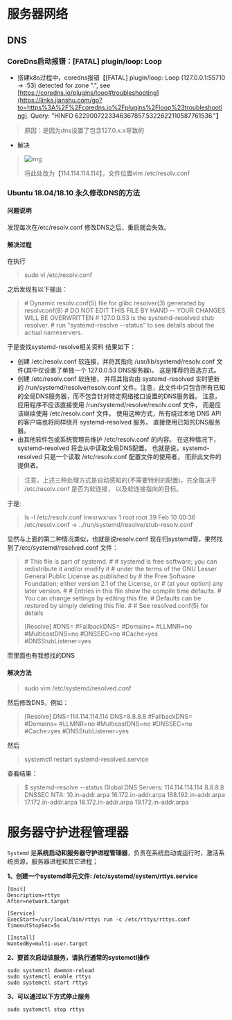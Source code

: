 # 服务器网络

## DNS

### CoreDns启动报错：[FATAL] plugin/loop: Loop

- 搭建k8s过程中，coredns报错【[FATAL] plugin/loop: Loop (127.0.0.1:55710 -> :53) detected for zone ".", see [https://coredns.io/plugins/loop#troubleshooting](https://links.jianshu.com/go?to=https%3A%2F%2Fcoredns.io%2Fplugins%2Floop%23troubleshooting). Query: "HINFO 6229007223346367857.5322622110587761536."】

> 原因：是因为dns设置了包含127.0.x.x导致的

- 解决

> ![img](https:////upload-images.jianshu.io/upload_images/7743470-fba7a4c9ebd708d6.png?imageMogr2/auto-orient/strip|imageView2/2/w/1200/format/webp)
>
> 将此处改为【114.114.114.114】，文件位置vim /etc/resolv.conf



### **Ubuntu 18.04/18.10 永久修改DNS的方法**

#### 问题说明

发现每次在/etc/resolv.conf 修改DNS之后，重启就会失效。

#### 解决过程

在执行

> sudo vi /etc/resolv.conf

之后发现有以下输出：

> \# Dynamic resolv.conf(5) file for glibc resolver(3) generated by resolvconf(8) 
> \# DO NOT EDIT THIS FILE BY HAND -- YOUR CHANGES WILL BE OVERWRITTEN 
> \# 127.0.0.53 is the systemd-resolved stub resolver. 
> \# run "systemd-resolve --status" to see details about the actual nameservers.

于是查找systemd-resolve相关资料
结果如下：

- 创建 /etc/resolv.conf 软连接，并将其指向 /usr/lib/systemd/resolv.conf 文件(其中仅设置了单独一个 127.0.0.53 DNS服务器)。 这是推荐的首选方式。
- 创建 /etc/resolv.conf 软连接， 并将其指向由 systemd-resolved 实时更新的 /run/systemd/resolve/resolv.conf 文件。注意，此文件中只包含所有已知的全局DNS服务器，而不包含针对特定网络接口设置的DNS服务器。 注意，应用程序不应该直接使用 /run/systemd/resolve/resolv.conf 文件， 而是应该继续使用 /etc/resolv.conf 文件。 使用这种方式，所有绕过本地 DNS API 的客户端也将同样绕开 systemd-resolved 服务， 直接使用已知的DNS服务器。
- 由其他软件包或系统管理员维护 /etc/resolv.conf 的内容。 在这种情况下， systemd-resolved 将会从中读取全局DNS配置。 也就是说，systemd-resolved 只是一个读取 /etc/resolv.conf 配置文件的使用者， 而非此文件的提供者。

> 注意，上述三种处理方式是自动感知的(不需要特别的配置)，完全取决于 /etc/resolv.conf 是否为软连接， 以及软连接指向的目标。

于是:

> ls -l /etc/resolv.conf
> lrwxrwxrwx 1 root root 39 Feb 10 00:36 /etc/resolv.conf -> ../run/systemd/resolve/stub-resolv.conf

显然与上面的第二种情况类似，也就是说resolv.conf 现在归systemd管，果然找到了/etc/systemd/resolved.conf 文件：

> \#  This file is part of systemd.
> \#
> \#  systemd is free software; you can redistribute it and/or modify it
> \#  under the terms of the GNU Lesser General Public License as published by
> \#  the Free Software Foundation; either version 2.1 of the License, or
> \#  (at your option) any later version.
> \#
> \# Entries in this file show the compile time defaults.
> \# You can change settings by editing this file.
> \# Defaults can be restored by simply deleting this file.
> \#
> \# See resolved.conf(5) for details
>
> [Resolve]
> \#DNS=
> \#FallbackDNS=
> \#Domains=
> \#LLMNR=no
> \#MulticastDNS=no
> \#DNSSEC=no
> \#Cache=yes
> \#DNSStubListener=yes

而里面也有我想找的DNS

#### **解决方法**

> sudo vim /etc/systemd/resolved.conf 

然后修改DNS，例如：

> [Resolve]
> DNS=114.114.114.114
> DNS=8.8.8.8
> \#FallbackDNS=
> \#Domains=
> \#LLMNR=no
> \#MulticastDNS=no
> \#DNSSEC=no
> \#Cache=yes
> \#DNSStubListener=yes

然后

> systemctl restart systemd-resolved.service

查看结果：

> $ systemd-resolve --status
> Global
>      DNS Servers: 114.114.114.114
>            8.8.8.8
>      DNSSEC NTA: 10.in-addr.arpa
>            16.172.in-addr.arpa
>            168.192.in-addr.arpa
>            17.172.in-addr.arpa
>            18.172.in-addr.arpa
>            19.172.in-addr.arpa

# 服务器守护进程管理器

`Systemd` 是**系统启动和服务器守护进程管理器**，负责在系统启动或运行时，激活系统资源，服务器进程和其它进程；

**1、创建一个systemd单元文件: /etc/systemd/system/rttys.service**

```
[Unit]
Description=rttys
After=network.target

[Service]
ExecStart=/usr/local/bin/rttys run -c /etc/rttys/rttys.conf
TimeoutStopSec=5s

[Install]
WantedBy=multi-user.target
```

**2、要首次启动该服务，请执行通常的systemctl操作**

```
sudo systemctl daemon-reload
sudo systemctl enable rttys
sudo systemctl start rttys
```

**3、可以通过以下方式停止服务**

```
sudo systemctl stop rttys
```